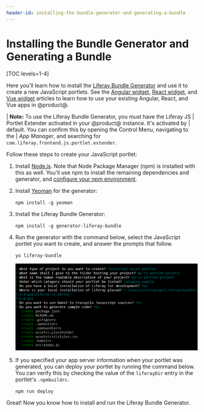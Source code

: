 ```yaml
---
header-id: installing-the-bundle-generator-and-generating-a-bundle
---
```


# Installing the Bundle Generator and Generating a Bundle

[TOC levels=1-4]

Here you'll learn how to install the 
[Liferay Bundle Generator](https://www.npmjs.com/package/generator-liferay-bundle) 
and use it to create a new JavaScript portlets. See the 
[Angular widget](/docs/7-2/appdev/-/knowledge_base/a/angular-widget), 
[React widget](/docs/7-2/appdev/-/knowledge_base/a/react-widget), 
and 
[Vue widget](/docs/7-2/appdev/-/knowledge_base/a/vue-widget) 
articles to learn how to use your existing Angular, React, and Vue apps in 
@product@. 

| **Note:** To use the Liferay Bundle Generator, you must have the Liferay JS 
| Portlet Extender activated in your @product@ instance. It's activated by 
| default. You can confirm this by opening the Control Menu, navigating to the 
| *App Manager*, and searching for `com.liferay.frontend.js.portlet.extender`.

Follow these steps to create your JavaScript portlet:

1.  Install 
    [Node.js](http://nodejs.org/). 
    Note that Node Package Manager (npm) is installed with this as well. You'll 
    use npm to install the remaining dependencies and generator, and 
    [configure your npm environment](/docs/7-2/reference/-/knowledge_base/r/setting-up-your-npm-environment).

2.  Install [Yeoman](http://yeoman.io/) for the generator:

        npm install -g yeoman

3.  Install the Liferay Bundle Generator:

        npm install -g generator-liferay-bundle

4.  Run the generator with the command below, select the JavaScript portlet you 
    want to create, and answer the prompts that follow.

        yo liferay-bundle

    ![Figure 1: The liferay-bundle generator prompts you for portlet options.](../../../images/liferay-bundle-generator-prompts.png)

5.  If you specified your app server information when your portlet was 
    generated, you can deploy your portlet by running the command below. You can 
    verify this by checking the value of the `liferayDir` entry in the portlet's 
    `.npmbuildrc`.

        npm run deploy

Great! Now you know how to install and run the Liferay Bundle Generator. 
